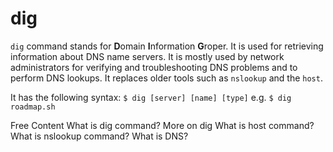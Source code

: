 # dig

`dig` command stands for **D**omain **I**nformation **G**roper. It is used for retrieving information about DNS name servers. It is mostly used by network administrators for verifying and troubleshooting DNS problems and to perform DNS lookups. It replaces older tools such as `nslookup` and the `host`.

It has the following syntax: `$ dig [server] [name] [type]` e.g. `$ dig roadmap.sh`

<ResourceGroupTitle>Free Content</ResourceGroupTitle>
<BadgeLink colorScheme='yellow' badgeText='Read' href='https://www.geeksforgeeks.org/dig-command-in-linux-with-examples/'>What is dig command?</BadgeLink>
<BadgeLink colorScheme='yellow' badgeText='Read' href='https://linuxize.com/post/how-to-use-dig-command-to-query-dns-in-linux/'>More on dig</BadgeLink>
<BadgeLink colorScheme='yellow' badgeText='Read' href='https://www.geeksforgeeks.org/host-command-in-linux-with-examples/'>What is host command?</BadgeLink>
<BadgeLink colorScheme='yellow' badgeText='Read' href='https://www.geeksforgeeks.org/nslookup-command-in-linux-with-examples/'>What is nslookup command?</BadgeLink>
<BadgeLink colorScheme='yellow' badgeText='Read' href='https://www.cloudflare.com/en-gb/learning/dns/what-is-dns/'>What is DNS?</BadgeLink>